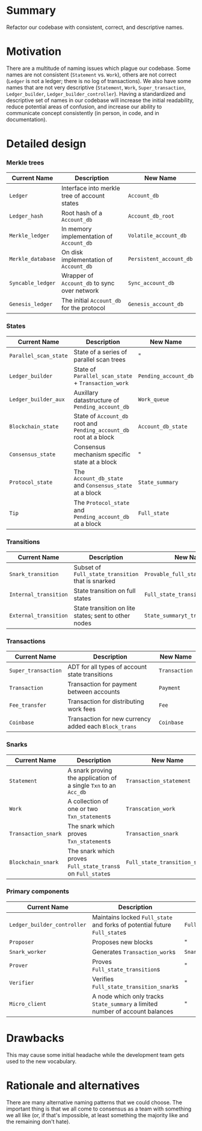 # Summary
[summary]: #summary

Refactor our codebase with consistent, correct, and descriptive names.

# Motivation
[motivation]: #motivation

There are a multitude of naming issues which plague our codebase. Some names are not consistent (`Statement` vs. `Work`), others are not correct (`Ledger` is not a ledger; there is no log of transactions). We also have some names that are not very descriptive (`Statement`, `Work`, `Super_transaction`, `Ledger_builder`, `Ledger_builder_controller`). Having a standardized and descriptive set of names in our codebase will increase the initial readability, reduce potential areas of confusion, and increase our ability to communicate concept consistently (in person, in code, and in documentation).

# Detailed design
[detailed-design]: #detailed-design

### Merkle trees

| Current Name      | Description                                  | New Name            |
|-------------------|----------------------------------------------|---------------------|
| `Ledger`          | Interface into merkle tree of account states | `Account_db`            |
| `Ledger_hash`     | Root hash of a `Account_db`                      | `Account_db_root`       |
| `Merkle_ledger`   | In memory implementation of `Account_db`         | `Volatile_account_db`  |
| `Merkle_database` | On disk implementation of `Account_db`           | `Persistent_account_db` |
| `Syncable_ledger` | Wrapper of `Account_db` to sync over network     | `Sync_account_db`       |
| `Genesis_ledger`  | The initial `Account_db` for the protocol        | `Genesis_account_db`    |

### States

| Current Name          | Description                                                | New Name               |
|-----------------------|------------------------------------------------------------|------------------------|
| `Parallel_scan_state` | State of a series of parallel scan trees                   | "                      |
| `Ledger_builder`      | State of `Parallel_scan_state` + `Transaction_work`                | `Pending_account_db`   |
| `Ledger_builder_aux`  | Auxillary datastructure of `Pending_account_db`            | `Work_queue`           |
| `Blockchain_state`    | State of `Account_db` root and `Pending_account_db` root at a block          | `Account_db_state`         |
| `Consensus_state`     | Consensus mechanism specific state at a block               | "                      |
| `Protocol_state`      | The `Account_db_state` and `Consensus_state` at a block        | `State_summary`           |
| `Tip`                 | The `Protocol_state` and `Pending_account_db` at a block | `Full_state`           |

### Transitions

| Current Name          | Description                                          | New Name                    |
|-----------------------|------------------------------------------------------|-----------------------------|
| `Snark_transition`    | Subset of `Full_state_transition` that is snarked         | `Provable_full_state_transition` |
| `Internal_transition` | State transition on full states                      | `Full_state_transition`          |
| `External_transition` | State transition on lite states; sent to other nodes | `State_summaryt_transition`          |

### Transactions

| Current Name        | Description                                            | New Name            |
|---------------------|--------------------------------------------------------|---------------------|
| `Super_transaction` | ADT for all types of account state transitions         | `Transaction`               |
| `Transaction`       | Transaction for payment between accounts               | `Payment`       |
| `Fee_transfer`      | Transaction for distributing work fees                 | `Fee`           |
| `Coinbase`          | Transaction for new currency added each `Block_trans`  | `Coinbase`      |

### Snarks

| Current Name          | Description                                                      | New Name                 |
|-----------------------|------------------------------------------------------------------|--------------------------|
| `Statement`           | A snark proving the application of a single `Txn` to an `Acc_db` | `Transaction_statement`          |
| `Work`                | A collection of one or two `Txn_statement`s                      | `Transcation_work`               |
| `Transaction_snark`   | The snark which proves `Txn_statement`s                          | `Transaction_snark`              |
| `Blockchain_snark`    | The snark which proves `Full_state_trans`s on `Full_state`s      | `Full_state_transition_snark` |

### Primary components

| Current Name                | Description                                                               | New Name              |
|-----------------------------|---------------------------------------------------------------------------|-----------------------|
| `Ledger_builder_controller` | Maintains locked `Full_state` and forks of potential future `Full_state`s  | `Full_state_frontier` |
| `Proposer`                  | Proposes new blocks                                                        | "                     |
| `Snark_worker`              | Generates `Transaction_work`s                                                      | `Snarker`             |
| `Prover`                    | Proves `Full_state_transition`s                                                 | "                     |
| `Verifier`                   | Verifies `Full_state_transition_snark`s                                          | "                     |
| `Micro_client`               | A node which only tracks `State_summary` a limited number of account balances | "                     |

# Drawbacks
[drawbacks]: #drawbacks

This may cause some initial headache while the development team gets used to the new vocabulary.

# Rationale and alternatives
[rationale-and-alternatives]: #rationale-and-alternatives

There are many alternative naming patterns that we could choose. The important thing is that we all come to consensus as a team with something we all like (or, if that's impossible, at least something the majority like and the remaining don't hate).
